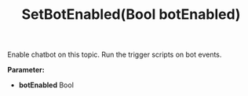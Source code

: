 ﻿---
uid: crmscript_ref_NSChatTopicEntity_SetBotEnabled
title: SetBotEnabled(Bool botEnabled)
intellisense: NSChatTopicEntity.SetBotEnabled
keywords: NSChatTopicEntity, GetBotEnabled
so.topic: reference
---

Enable chatbot on this topic. Run the trigger scripts on bot events.

**Parameter:** 
 - **botEnabled** Bool

